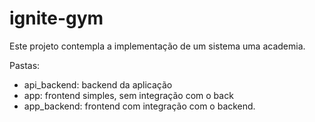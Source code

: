 # ignite-gym

Este projeto contempla a implementação de um sistema uma academia. 

Pastas:
- api_backend: backend da aplicação
- app: frontend simples, sem integração com o back
- app_backend: frontend com integração com o backend. 